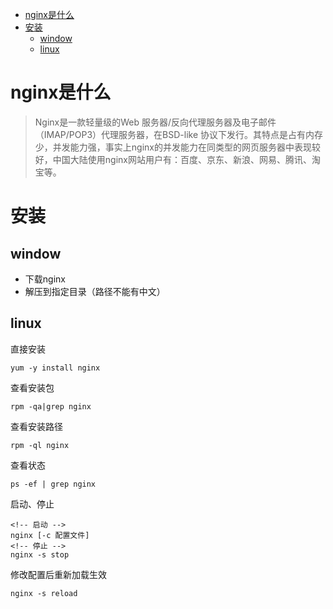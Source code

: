 - [nginx是什么](#nginx%e6%98%af%e4%bb%80%e4%b9%88)
- [安装](#%e5%ae%89%e8%a3%85)
  - [window](#window)
  - [linux](#linux)
# nginx是什么
> Nginx是一款轻量级的Web 服务器/反向代理服务器及电子邮件（IMAP/POP3）代理服务器，在BSD-like 协议下发行。其特点是占有内存少，并发能力强，事实上nginx的并发能力在同类型的网页服务器中表现较好，中国大陆使用nginx网站用户有：百度、京东、新浪、网易、腾讯、淘宝等。
# 安装
## window
- 下载nginx
- 解压到指定目录（路径不能有中文）
## linux
直接安装
```linux
yum -y install nginx
```
查看安装包
```linux
rpm -qa|grep nginx
```
查看安装路径
```linux
rpm -ql nginx
```
查看状态
```linux
ps -ef | grep nginx
```
启动、停止
```linux
<!-- 启动 -->
nginx [-c 配置文件] 
<!-- 停止 -->
nginx -s stop
```
修改配置后重新加载生效
```linux
nginx -s reload
```